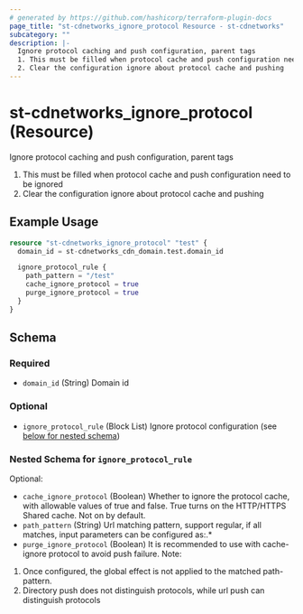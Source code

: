 ```yaml
---
# generated by https://github.com/hashicorp/terraform-plugin-docs
page_title: "st-cdnetworks_ignore_protocol Resource - st-cdnetworks"
subcategory: ""
description: |-
  Ignore protocol caching and push configuration, parent tags
  1. This must be filled when protocol cache and push configuration need to be ignored
  2. Clear the configuration ignore about protocol cache and pushing
---
```


# st-cdnetworks_ignore_protocol (Resource)

Ignore protocol caching and push configuration, parent tags
1. This must be filled when protocol cache and push configuration need to be ignored
2. Clear the configuration ignore about protocol cache and pushing

## Example Usage

```terraform
resource "st-cdnetworks_ignore_protocol" "test" {
  domain_id = st-cdnetworks_cdn_domain.test.domain_id

  ignore_protocol_rule {
    path_pattern = "/test"
    cache_ignore_protocol = true
    purge_ignore_protocol = true
  }
}
```

<!-- schema generated by tfplugindocs -->
## Schema

### Required

- `domain_id` (String) Domain id

### Optional

- `ignore_protocol_rule` (Block List) Ignore protocol configuration (see [below for nested schema](#nestedblock--ignore_protocol_rule))

<a id="nestedblock--ignore_protocol_rule"></a>
### Nested Schema for `ignore_protocol_rule`

Optional:

- `cache_ignore_protocol` (Boolean) Whether to ignore the protocol cache, with allowable values of true and false. True turns on the HTTP/HTTPS Shared cache. Not on by default.
- `path_pattern` (String) Url matching pattern, support regular, if all matches, input parameters can be configured as:.*
- `purge_ignore_protocol` (Boolean) It is recommended to use with cache-ignore protocol to avoid push failure.
Note:
1. Once configured, the global effect is not applied to the matched path-pattern.
2. Directory push does not distinguish protocols, while url push can distinguish protocols

